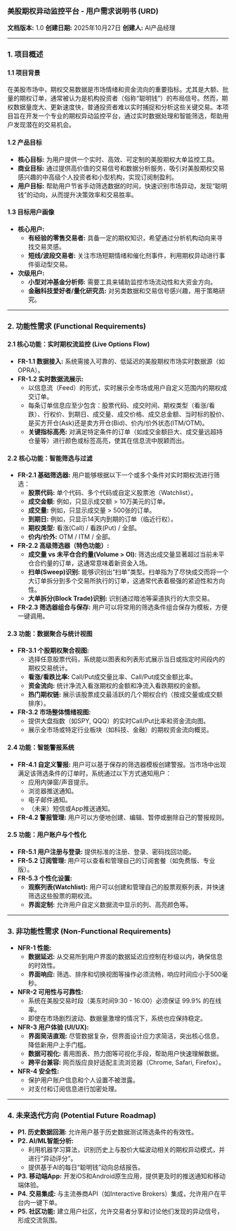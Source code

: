 ### **美股期权异动监控平台 - 用户需求说明书 (URD)**

**文档版本:** 1.0
**创建日期:** 2025年10月27日
**创建人:** AI产品经理

---

### **1. 项目概述**

#### **1.1 项目背景**
在美股市场中，期权交易数据是市场情绪和资金流向的重要指标。尤其是大额、批量的期权订单，通常被认为是机构投资者（俗称“聪明钱”）的布局信号。然而，期权数据量庞大、更新速度快，普通投资者难以实时捕捉和分析这些关键交易。本项目旨在开发一个专业的期权异动监控平台，通过实时数据处理和智能筛选，帮助用户发现潜在的交易机会。

#### **1.2 产品目标**
*   **核心目标:** 为用户提供一个实时、高效、可定制的美股期权大单监控工具。
*   **商业目标:** 通过提供高价值的交易信号和数据分析服务，吸引对美股期权交易感兴趣的中高级个人投资者和小型机构，实现订阅制盈利。
*   **用户目标:** 帮助用户节省手动筛选数据的时间，快速识别市场异动，发现“聪明钱”的动向，从而提升决策效率和交易胜率。

#### **1.3 目标用户画像**
*   **核心用户:**
    *   **有经验的零售交易者:** 具备一定的期权知识，希望通过分析机构动向来寻找交易灵感。
    *   **短线/波段交易者:** 关注市场短期情绪和催化剂事件，利用期权异动进行事件驱动型交易。
*   **次级用户:**
    *   **小型对冲基金分析师:** 需要工具来辅助监控市场流动性和大资金方向。
    *   **金融科技爱好者/量化研究员:** 对另类数据和交易信号感兴趣，用于策略研究。

---

### **2. 功能性需求 (Functional Requirements)**

#### **2.1 核心功能：实时期权流监控 (Live Options Flow)**
*   **FR-1.1 数据接入:** 系统需接入可靠的、低延迟的美股期权市场实时数据源（如OPRA）。
*   **FR-1.2 实时数据流展示:**
    *   以信息流（Feed）的形式，实时展示全市场或用户自定义范围内的期权成交订单。
    *   每条订单信息应至少包含：股票代码、成交时间、期权类型（看涨/看跌）、行权价、到期日、成交量、成交价格、成交总金额、当时标的股价、是买方开仓(Ask)还是卖方开仓(Bid)、价内/价外状态(ITM/OTM)。
    *   **关键指标高亮:** 对满足特定条件的订单（如成交金额巨大、成交量远超持仓量等）进行颜色或标签高亮，使其在信息流中脱颖而出。

#### **2.2 核心功能：智能筛选与过滤**
*   **FR-2.1 基础筛选器:** 用户能够根据以下一个或多个条件对实时期权流进行筛选：
    *   **股票代码:** 单个代码、多个代码或自定义股票池（Watchlist）。
    *   **成交金额:** 例如，只显示成交额 > 10万美元的订单。
    *   **成交量:** 例如，只显示成交量 > 500张的订单。
    *   **到期日:** 例如，只显示14天内到期的订单（临近行权）。
    *   **期权类型:** 看涨(Call) / 看跌(Put) / 全部。
    *   **价内/价外:** OTM / ITM / 全部。
*   **FR-2.2 高级筛选器（特色功能）:**
    *   **成交量 vs 未平仓合约量(Volume > OI):** 筛选出成交量显著超过当前未平仓合约量的订单，这通常意味着新资金入场。
    *   **扫单(Sweep)识别:** 能够识别出“扫单”类型。扫单指为了尽快成交而将一个大订单拆分到多个交易所执行的订单，这通常代表着极强的紧迫性和方向性。
    *   **大单拆分(Block Trade)识别:** 识别通过暗池等渠道执行的大宗交易。
*   **FR-2.3 筛选器组合与保存:** 用户可以将常用的筛选条件组合保存为模板，方便一键调用。

#### **2.3 功能：数据聚合与统计视图**
*   **FR-3.1 个股期权聚合视图:**
    *   选择任意股票代码，系统能以图表和列表形式展示当日或指定时间段内的期权交易统计。
    *   **看涨/看跌比率:** Call/Put成交量比率、Call/Put成交金额比率。
    *   **资金流向:** 统计净流入看涨期权的金额和净流入看跌期权的金额。
    *   **热门期权链:** 展示该股票成交最活跃的几个期权合约（按成交量或成交额排序）。
*   **FR-3.2 市场整体情绪视图:**
    *   提供大盘指数（如SPY, QQQ）的实时Call/Put比率和资金流向图。
    *   展示全市场或特定行业板块（如科技、金融）的期权资金流向概览。

#### **2.4 功能：智能警报系统**
*   **FR-4.1 自定义警报:** 用户可以基于保存的筛选器模板创建警报。当市场中出现满足该筛选条件的订单时，系统通过以下方式通知用户：
    *   应用内弹窗/声音提示。
    *   浏览器推送通知。
    *   电子邮件通知。
    *   （未来）短信或App推送通知。
*   **FR-4.2 警报管理:** 用户可以方便地创建、编辑、暂停或删除自己的警报规则。

#### **2.5 功能：用户账户与个性化**
*   **FR-5.1 用户注册与登录:** 提供标准的注册、登录、密码找回功能。
*   **FR-5.2 订阅管理:** 用户可以查看和管理自己的订阅套餐（如免费版、专业版）。
*   **FR-5.3 个性化设置:**
    *   **观察列表(Watchlist):** 用户可以创建和管理自己的股票观察列表，并快速筛选这些股票的期权流。
    *   **界面定制:** 允许用户自定义数据流中显示的列、高亮颜色等。

---

### **3. 非功能性需求 (Non-Functional Requirements)**

*   **NFR-1 性能:**
    *   **数据延迟:** 从交易所到用户界面的数据延迟应控制在秒级以内，确保信息的时效性。
    *   **界面响应:** 筛选、排序和切换视图等操作必须流畅，响应时间应小于500毫秒。
*   **NFR-2 可用性与可靠性:**
    *   系统在美股交易时段（美东时间9:30 - 16:00）必须保证 99.9% 的在线率。
    *   即使在市场剧烈波动、数据量激增的情况下，系统也应保持稳定。
*   **NFR-3 用户体验 (UI/UX):**
    *   **界面简洁直观:** 尽管数据复杂，但界面设计应力求简洁，突出核心信息，降低新用户上手门槛。
    *   **数据可视化:** 善用图表、热力图等可视化手段，帮助用户快速理解数据。
    *   **跨平台兼容:** 网页版应良好适配主流浏览器（Chrome, Safari, Firefox）。
*   **NFR-4 安全性:**
    *   保护用户账户信息和个人设置不被泄露。
    *   对支付和订阅信息进行加密处理。

---

### **4. 未来迭代方向 (Potential Future Roadmap)**

*   **P1. 历史数据回测:** 允许用户基于历史数据测试筛选条件的有效性。
*   **P2. AI/ML智能分析:**
    *   利用机器学习算法，识别历史上与股价大幅波动相关的期权异动模式，并进行“异动评分”。
    *   提供基于AI的每日“聪明钱”动向总结报告。
*   **P3. 移动端App:** 开发iOS和Android原生应用，提供更及时的推送通知和移动端体验。
*   **P4. 交易集成:** 与主流券商API（如Interactive Brokers）集成，允许用户在平台内一键下单。
*   **P5. 社区功能:** 建立用户社区，允许交易者分享和讨论他们发现的异动信号，形成交流氛围。
